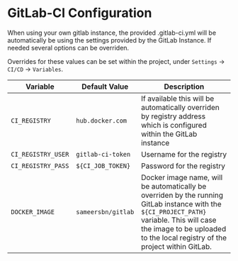 # GitLab-CI Configuration

When using your own gitlab instance, the provided .gitlab-ci.yml will be automatically be using the settings provided by the GitLab Instance. If needed several options can be overriden.

Overrides for these values can be set within the project, under `Settings` -> `CI/CD` -> `Variables`.

| Variable           | Default Value      | Description                                                                                                                                                                                                              |
| ------------------ | ------------------ | ------------------------------------------------------------------------------------------------------------------------------------------------------------------------------------------------------------------------ |
| `CI_REGISTRY`      | `hub.docker.com`   | If available this will be automatically overriden by registry address which is configured within the GitLab instance                                                                                                     |
| `CI_REGISTRY_USER` | `gitlab-ci-token`  | Username for the registry                                                                                                                                                                                                |
| `CI_REGISTRY_PASS` | `${CI_JOB_TOKEN}`  | Password for the registry                                                                                                                                                                                                |
| `DOCKER_IMAGE`     | `sameersbn/gitlab` | Docker image name, will be automatically be overriden by the running GitLab instance with the `${CI_PROJECT_PATH}` variable. This will case the image to be uploaded to the local registry of the project within GitLab. |
